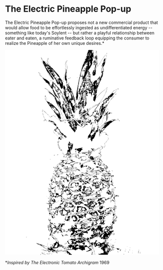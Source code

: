 # The Electric Pineapple Pop-up

The Electric Pineapple Pop-up proposes not a new commercial product
that would allow food to be effortlessly ingested as undifferentiated
energy -- something like today's Soylent -- but rather a playful
relationship between eater and eaten, a ruminative feedback loop
equipping the consumer to realize the Pineapple of her own unique
desires.*

![pina-watt](public/img/portfolio/pina.png)

*_Inspired by The Electronic Tomato_ *Archigram* 1969
